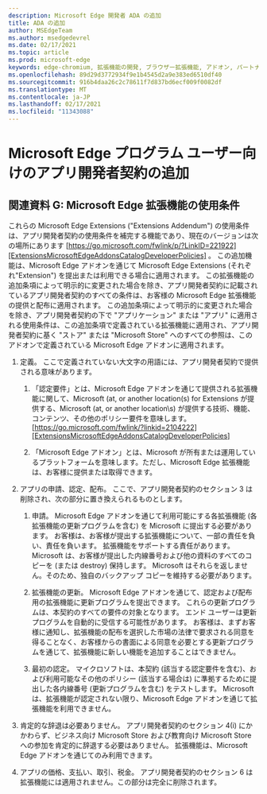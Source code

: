 ```yaml
---
description: Microsoft Edge 開発者 ADA の追加
title: ADA の追加
author: MSEdgeTeam
ms.author: msedgedevrel
ms.date: 02/17/2021
ms.topic: article
ms.prod: microsoft-edge
keywords: edge-chromium, 拡張機能の開発, ブラウザー拡張機能, アドオン, パートナー センター, 開発者
ms.openlocfilehash: 89d29d3772934f9e1b4545d2a9e383ed6510df40
ms.sourcegitcommit: 916b4daa26c2c78611f7d837bd6ecf009f0082df
ms.translationtype: MT
ms.contentlocale: ja-JP
ms.lasthandoff: 02/17/2021
ms.locfileid: "11343088"
---
```

# Microsoft Edge プログラム ユーザー向けのアプリ開発者契約の追加  

## 関連資料 G: Microsoft Edge 拡張機能の使用条件  

これらの Microsoft Edge Extensions \("Extensions Addendum"\) の使用条件は、アプリ開発者契約の使用条件を補完する機能であり、現在のバージョンは次の場所にあります [https://go.microsoft.com/fwlink/p/?LinkID=221922][ExtensionsMicrosoftEdgeAddonsCatalogDeveloperPolicies] 。  この追加機能は、Microsoft Edge アドオンを通じて Microsoft Edge Extensions \(それぞれ"Extension"\) を提出または利用できる場合に適用されます。  この拡張機能の追加条項によって明示的に変更された場合を除き、アプリ開発者契約に記載されているアプリ開発者契約のすべての条件は、お客様の Microsoft Edge 拡張機能の提供と配布に適用されます。  この追加条項によって明示的に変更された場合を除き、アプリ開発者契約の下で "アプリケーション" または "アプリ" に適用される使用条件は、この追加条項で定義されている拡張機能に適用され、アプリ開発者契約に基く "ストア" または "Microsoft Store" へのすべての参照は、このアドオンで定義されている Microsoft Edge アドオンに適用されます。  

1.  定義。  ここで定義されていない大文字の用語には、アプリ開発者契約で提供される意味があります。  

    1.  「認定要件」とは、Microsoft Edge アドオンを通じて提供される拡張機能に関して、Microsoft \(at, or another location\(s\) for Extensions が提供する、Microsoft \(at, or another location\s\) が提供する技術、機能、コンテンツ、その他のポリシー要件を意味します。 [https://go.microsoft.com/fwlink/?linkid=2104222][ExtensionsMicrosoftEdgeAddonsCatalogDeveloperPolicies]  

    1.  「Microsoft Edge アドオン」とは、Microsoft が所有または運用しているプラットフォームを意味します。ただし、Microsoft Edge 拡張機能は、お客様に提供または取得できます。

1.  アプリの申請、認定、配布。  ここで、アプリ開発者契約のセクション 3 は削除され、次の部分に置き換えられるものとします。  

    1.  申請。  Microsoft Edge アドオンを通じて利用可能にする各拡張機能 (各拡張機能の更新プログラムを含む) を Microsoft に提出する必要があります。  お客様は、お客様が提出する拡張機能について、一部の責任を負い、責任を負います。  拡張機能をサポートする責任があります。  Microsoft は、お客様が提出した内線番号および他の資料のすべてのコピーを \(または destroy\) 保持します。  Microsoft はそれらを返しません。そのため、独自のバックアップ コピーを維持する必要があります。  

    1.  拡張機能の更新。  Microsoft Edge アドオンを通じて、認定および配布用の拡張機能に更新プログラムを提出できます。  これらの更新プログラムは、本契約のすべての要件の対象となります。  エンド ユーザーは更新プログラムを自動的に受信する可能性があります。  お客様は、まずお客様に通知し、拡張機能の配布を選択した市場の法律で要求される同意を得ることなく、お客様からの書面による同意を必要とする更新プログラムを通じて、拡張機能に新しい機能を追加することはできません。  

    1.  最初の認定。  マイクロソフトは、本契約 \(該当する認定要件を含む)、および利用可能なその他のポリシー (該当する場合は\) に準拠するために提出した各内線番号 \(更新プログラムを含む\) をテストします。  Microsoft は、拡張機能が認定されない限り、Microsoft Edge アドオンを通じて拡張機能を利用できません。  

1.  肯定的な辞退は必要ありません。  アプリ開発者契約のセクション 4\(i\) にかかわらず、ビジネス向け Microsoft Store および教育向け Microsoft Store への参加を肯定的に辞退する必要はありません。  拡張機能は、Microsoft Edge アドオンを通じてのみ利用できます。  

1.  アプリの価格、支払い、取引、税金。  アプリ開発者契約のセクション 6 は拡張機能には適用されません。この部分は完全に削除されます。  

<!-- links -->  

[ExtensionsMicrosoftEdgeAddonsCatalogDeveloperPolicies]: ./developer-policies.md "Microsoft Edge アドオンは開発者ポリシーをストアに保存|Microsoft Docs"  
